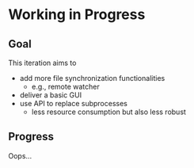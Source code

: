 Working in Progress
===================

Goal
----
This iteration aims to
 * add more file synchronization functionalities
 	 * e.g., remote watcher
 * deliver a basic GUI
 * use API to replace subprocesses
 	 * less resource consumption but also less robust

Progress
--------
Oops...
